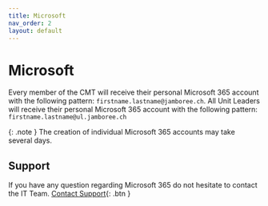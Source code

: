 ```yaml
---
title: Microsoft
nav_order: 2
layout: default
---
```


# Microsoft

Every member of the CMT will receive their personal Microsoft 365 account with the following pattern: `firstname.lastname@jamboree.ch`. All Unit Leaders will receive their personal Microsoft 365 account with the following pattern: `firstname.lastname@ul.jamboree.ch`

{: .note }
The creation of individual Microsoft 365 accounts may take several days.

## Support
If you have any question regarding Microsoft 365 do not hesitate to contact the IT Team.
[Contact Support](https://docs.jamboree.ch/docs/support){: .btn }